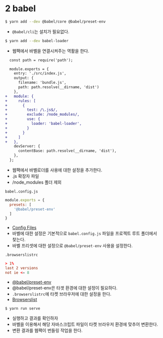 # 2 babel

``` bash
$ yarn add --dev @babel/core @babel/preset-env
```
- `@babel/cli`는 설치가 필요없다.

``` bash
$ yarn add --dev babel-loader
```
- 웹팩에서 바벨을 연결시켜주는 역활을 한다.


``` diff
  const path = require('path');

  module.exports = {
    entry: './src/index.js',
    output: {
      filename: 'bundle.js',
      path: path.resolve(__dirname, 'dist')
    },
+   module: {
+     rules: [
+       {
+         test: /\.js$/,
+         exclude: /node_modules/,
+         use: {
+           loader: 'babel-loader',
+         }
+       }
+     ]
+   },
    devServer: {
      contentBase: path.resolve(__dirname, 'dist'),
    },
  };
```
- 웹팩에서 바벨로더를 사용에 대한 설정을 추가한다.
- .js 확장자 파일
- /node_modules 폴더 제외

`babel.config.js`
``` js
module.exports = {
  presets: [
    '@babel/preset-env'
  ]
}
```
- [Config Files](https://babeljs.io/docs/en/config-files)
- 바벨에 대한 설정은 기본적으로 `babel.config.js` 파일을 프로젝트 루트 폴더에서 찾는다.
- 바벨 프리셋에 대한 설정으로 `@babel/preset-env` 사용을 설정한다.

`.browserslistrc`
``` rc
> 1%
last 2 versions
not ie <= 8
```
- [@babel/preset-env](https://babeljs.io/docs/en/babel-preset-env)
- @babel/preset-env은 타겟 환경에 대한 설정이 필요하다.
- `.browserslistrc`에 타켓 브라우저에 대한 설정을 한다.
- [Browserslist](https://github.com/browserslist/browserslist)

```
$ yarn run serve
```
- 실행하고 결과를 확인하자
- 바벨을 이용해서 해당 자바스크립트 파일이 타켓 브라우저 환경에 맞추어 변환한다.
- 변환 결과를 웹팩이 번들링 작업을 한다.
